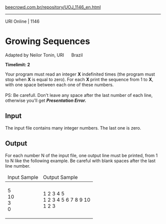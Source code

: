 <p><a href="https://www.beecrowd.com.br/repository/UOJ_1146_en.html">beecrowd.com.br/repository/UOJ_1146_en.html</a></p><hr>
<div>
  <span>URI Online | 1146</span>
  <h1>Growing Sequences</h1>
  <div><p>
     Adapted by Neilor Tonin, URI <img alt="" src="https://resources.beecrowd.com.br/gallery/images/flags/br.gif" style="width: 16px; height: 11px; "> Brazil</p>
  </div>
  <strong>Timelimit: 2</strong>
</div>
<div>
<div>
  <p>
   Your program must read an integer <strong>X</strong> indefinited times (the program must stop when <strong>X </strong> is equal to zero). For each <strong>X </strong>print the sequence from 1 to <strong>X</strong>, with one space between each one of these numbers.<br>
  <br>
   PS: Be carefull. Don't leave any space after the last number of each line, otherwise you'll get <strong><em>Presentation Error</em></strong><em><strong>.</strong></em></p>
</div>
<h2>Input</h2>
<div>
  <p>
   The input file contains many integer numbers. The last one is zero.</p>
</div>
<h2>Output</h2>
<div>
  <p>
   For each number N of the input file, one output line must be printed, from 1 to N like the following example. Be careful with blank spaces after the last line number.</p>
</div>
<div></div>
  <table>
    <thead>
      <tr>
        <td>Input Sample</td>
        <td>Output Sample</td>
      </tr>
    </thead>
    <tbody>
      <tr>
        <td>
          <p>
           5<br>
           10<br>
           3<br>
           0</p>
        </td>
        <td>
          <p>
           1 2 3 4 5<br>
           1 2 3 4 5 6 7 8 9 10<br>
           1 2 3</p>
        </td>
      </tr>
    </tbody>
  </table>
</div>
